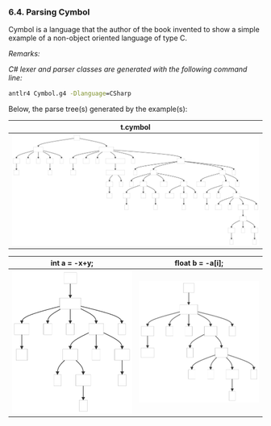 ﻿### 6.4. Parsing Cymbol

Cymbol is a language that the author of the book invented to show a simple example of a non-object oriented language of type C.

_Remarks:_

_C# lexer and parser classes are generated with the following command line:_

```bat
antlr4 Cymbol.g4 -Dlanguage=CSharp
```

Below, the parse tree(s) generated by the example(s):

| t.cymbol |
| ---- |
| <img src=".resources/ParseTree1.svg" alt="ParseTree1" width="800"/> |

| int a = -x+y; | float b = -a[i]; |
| ---- | ------ |
| <img src=".resources/ParseTree2.svg" alt="ParseTree2" width="300"/> | <img src=".resources/ParseTree3.svg" alt="ParseTree3" width="300"/> |
